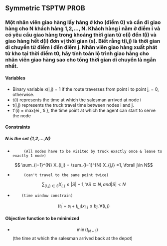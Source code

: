 
## Symmetric TSPTW PROB

### Một nhân viên giao hàng lấy hàng ở kho (điểm 0) và cần đi giao hàng cho N khách hàng 1,2,…, N. Khách hàng i nằm ở điểm i và có yêu cầu giao hàng trong khoảng thời gian từ e(i) đến l(i) và giao hàng hết d(i)  đơn vị thời gian (s). Biết rằng  t(i,j) là thời gian di  chuyển từ điểm i đến điểm j. Nhân viên giao hàng xuất phát từ kho tại thời điểm t0, hãy tính toán lộ trình giao hàng cho nhân viên giao hàng sao cho tổng thời gian di chuyển là ngắn nhất.

#### Variables
* Binary variable x(i,j) = 1 if the route traverses from point i to point j,
                         = 0, otherwise.
* t(i) represents the time at which the salesman arrived at node i 
* t(i,j) represents the truck travel time between nodes i and j.
* t'(i) = max{ei , ti }, the time point at which the agent can start to serve the node

#### Constraints
##### N is the set {1,2,...,N}

*          (All nodes have to be visited by truck exactly once & leave to exactly 1 node) 
$$ \sum_{i=1}^{N} X_{i,j} = \sum_{i=1}^{N} X_{j,i} =1, \forall j\in N$$

*          (can't travel to the same point twice)
$$ \sum_{(i,j)\in S} X_{i,j} \leq |S| -1, \forall S \subseteq N,  and |S| < N$$
        
*         (time window constrain)
$$ (t_{i}^{'} +s_{i}+ t_{i,j})x_{i,j} \leq b_{j}, \forall (i,j) $$


#### Objective function to be minimized
*  $$\min(t_{N+1}) $$
(the time at which the salesman arrived back at the depot) 
          
